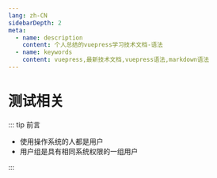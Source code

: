 ```yaml
---
lang: zh-CN
sidebarDepth: 2
meta:
  - name: description
    content: 个人总结的vuepress学习技术文档-语法
  - name: keywords
    content: vuepress,最新技术文档,vuepress语法,markdown语法
---
```


# 测试相关

::: tip 前言

- 使用操作系统的人都是用户
- 用户组是具有相同系统权限的一组用户

:::
